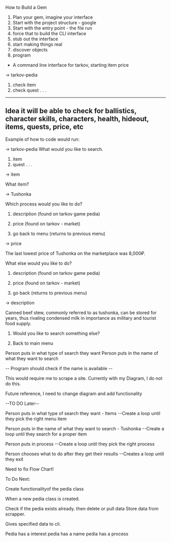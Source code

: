 How to Build a Gem 

1. Plan your gem, imagine your interface
2. Start with the project structure - google
3. Start with the entry point - the file run
4. force that to build the CLI interface
5. stub out the interface
6. start making things real
7. discover objects
8. program



- A command line interface for tarkov, starting item price

-> tarkov-pedia

1. check item 
2. check quest
.
.
.
---
Idea it will be able to check for ballistics, character skills, characters, health, hideout, items, quests,  price, etc
---

Example of how to code would run:

-> tarkov-pedia
What would you like to search.
1. item 
2. quest
.
.
.

-> item 

What item?

-> Tushonka

Which process would you like to do?

1. description (found on tarkov game pedia)

2. price (found on tarkov - market)

3. go back to menu (returns to previous menu)

-> price

The last lowest price of Tushonka on the marketplace was 8,000₽.

What else would you like to do?

1. description (found on tarkov game pedia)

2. price (found on tarkov - market)

3. go back (returns to previous menu)

-> description

Canned beef stew, commonly referred to as tushonka, can be stored for years, thus rivaling condensed milk in importance as military and tourist food supply.

1. Would you like to search something else?

2. Back to main menu


Person puts in what type of search they want
Person puts in the name of what they want to search

-- Program should check if the name is available -- 

This would require me to scrape a site. 
Currently with my Diagram, I do not do this.

Future reference, I need to change diagram and add functionality

--TO DO Later-- 



Person puts in what type of search they want - Items
--Create a loop until they pick the right menu item

Person puts in the name of what they want to search - Tushonka
--Create a loop until they search for a proper item

Person puts in process
--Create a loop until they pick the right process

Person chooses what to do after they get their results
--Creates a loop until they exit

Need to fix Flow Chart!


To Do Next:

Create functionalityof the pedia class

When a new pedia class is created.

Check if the pedia exists already. 
    then delete or pull data
Store data from scrapper.

Gives specified data to cli.

Pedia has a interest
pedia has a name
pedia has a process

